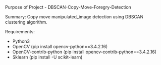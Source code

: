 Purpose of Project - DBSCAN-Copy-Move-Foregry-Detection

Summary: Copy move manipulated_image detection using DBSCAN clustering algorithm.

Requirements:
* Python3
* OpenCV (pip install opencv-python==3.4.2.16)
* OpenCV-contrib-python  (pip install opencv-contrib-python==3.4.2.16)
* Sklearn (pip install -U scikit-learn)